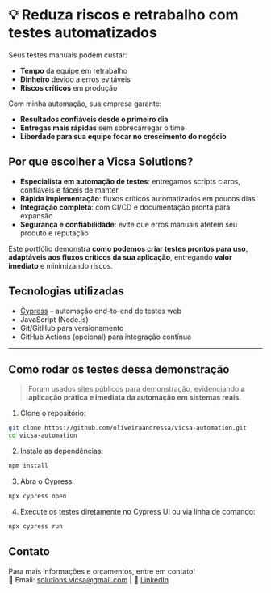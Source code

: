 # 💡 Reduza riscos e retrabalho com testes automatizados

Seus testes manuais podem custar:  
- **Tempo** da equipe em retrabalho  
- **Dinheiro** devido a erros evitáveis  
- **Riscos críticos** em produção  

Com minha automação, sua empresa garante:  
- **Resultados confiáveis desde o primeiro dia**  
- **Entregas mais rápidas** sem sobrecarregar o time  
- **Liberdade para sua equipe focar no crescimento do negócio**  

## Por que escolher a Vicsa Solutions?
- **Especialista em automação de testes**: entregamos scripts claros, confiáveis e fáceis de manter  
- **Rápida implementação**: fluxos críticos automatizados em poucos dias  
- **Integração completa**: com CI/CD e documentação pronta para expansão  
- **Segurança e confiabilidade**: evite que erros manuais afetem seu produto e reputação  

Este portfólio demonstra **como podemos criar testes prontos para uso, adaptáveis aos fluxos críticos da sua aplicação**, entregando **valor imediato** e minimizando riscos.  


## Tecnologias utilizadas  
- [Cypress](https://www.cypress.io/) – automação end-to-end de testes web  
- JavaScript (Node.js)  
- Git/GitHub para versionamento  
- GitHub Actions (opcional) para integração contínua  

---

## Como rodar os testes dessa demonstração
> Foram usados sites públicos para demonstração, evidenciando **a aplicação prática e imediata da automação em sistemas reais**.

1. Clone o repositório:

```bash
git clone https://github.com/oliveiraandressa/vicsa-automation.git
cd vicsa-automation
```

2. Instale as dependências:
```bash
npm install
```

3. Abra o Cypress:
```bash
npx cypress open
```

4. Execute os testes diretamente no Cypress UI ou via linha de comando:
```bash
npx cypress run
```

## Contato  
Para mais informações e orçamentos, entre em contato!  
📩 Email: solutions.vicsa@gmail.com  |  💬 [ LinkedIn](https://www.linkedin.com/company/vicsa-solutions/)


